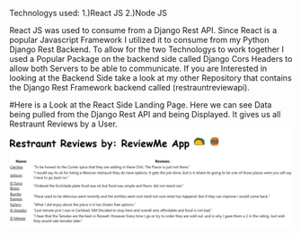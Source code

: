 Technologys used:
1.)React JS
2.)Node JS

React JS was used to consume from a Django Rest API. Since React is a popular Javascript Framework I utilized it to consume from my Python Django Rest Backend.
To allow for the two Technologys to work together I used a Popular Package on the backend side called Django Cors Headers to allow both Servers to be able to communicate.
If you are Interested in looking at the Backend Side take a look at my other Repository that contains the Django Rest Framework backend called (restrauntreviewapi).


#Here is a Look at the React Side Landing Page. Here we can see Data being pulled from the Django Rest API and being Displayed. It gives us all Restraunt Reviews by a User.
![Alt text](reactfrontend.JPG?raw=true)
